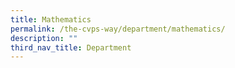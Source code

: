 ```yaml
---
title: Mathematics
permalink: /the-cvps-way/department/mathematics/
description: ""
third_nav_title: Department
---
```

